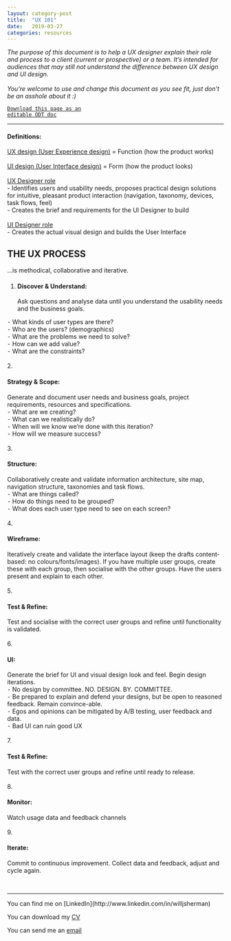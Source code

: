 ```yaml
---
layout: category-post
title:  "UX 101"
date:   2019-03-27
categories: resources
---
```

<i>The purpose of this document is to help a UX designer explain their role and process to a client (current or prospective) or a team. It’s intended for audiences that may still not understand the difference between UX design and UI design.<br>
  <br>
You’re welcome to use and change this document as you see fit, just don't be an asshole about it :)</i>

[<code>Download this page as an editable ODT doc</code>](/downloads/UX101.odt)
<hr>
<h4>Definitions:</h4>
  <u>UX design (User Experience design)</u> =  Function (how the product works)<br>
  <br>
  <u>UI design (User Interface design)</u> = Form (how the product looks)<br>
  <br>
  <u>UX Designer role</u><br>
    - Identifies users and usability needs, proposes practical design solutions for intuitive, pleasant product interaction (navigation, taxonomy, devices, task flows, feel)<br>
    - Creates the brief and requirements for the UI Designer to build<br>
    <br>
  <u>UI Designer role</u><br>
    - Creates the actual visual design and builds the User Interface<br>

<h2>THE UX PROCESS</h2> ...is methodical, collaborative and iterative.

1. <h4>Discover & Understand:</h4> Ask questions and analyse data until you understand the usability needs and the business goals.<br>
  ⁃ What kinds of user types are there?<br>
  ⁃ Who are the users? (demographics)<br>
  ⁃ What are the problems we need to solve?<br>
  ⁃ How can we add value?<br>
  ⁃ What are the constraints?<br>
<br>
2. <h4>Strategy & Scope:</h4> Generate and document user needs and business goals, project requirements, resources and specifications.<br>
  ⁃ What are we creating?<br>
  ⁃ What can we realistically do?<br>
  ⁃ When will we know we’re done with this iteration?<br>
  ⁃ How will we measure success?<br>
<br>
3. <h4>Structure:</h4> Collaboratively create and validate information architecture, site map, navigation structure, taxonomies and task flows.<br>
  ⁃ What are things called?<br>
  ⁃ How do things need to be grouped?<br>
  ⁃ What does each user type need to see on each screen?<br>
<br>
4. <h4>Wireframe:</h4> Iteratively create and validate the interface layout (keep the drafts content-based: no colours/fonts/images). If you have multiple user groups, create these with each group, then socialise with the other groups. Have the users present and explain to each other.<br>
<br>
5. <h4>Test & Refine:</h4> Test and socialise with the correct user groups and refine until functionality is validated.<br>
<br>
6. <h4>UI:</h4> Generate the brief for UI and visual design look and feel. Begin design iterations.<br>
  ⁃ No design by committee. NO. DESIGN. BY. COMMITTEE.<br>
  ⁃ Be prepared to explain and defend your designs, but be open to reasoned feedback. Remain convince-able.<br>
  ⁃ Egos and opinions can be mitigated by A/B testing, user feedback and data.<br>
  ⁃ Bad UI can ruin good UX<br>
<br>
7. <h4>Test & Refine:</h4> Test with the correct user groups and refine until ready to release.<br>
<br>
8. <h4>Monitor:</h4> Watch usage data and feedback channels<br>
<br>
9. <h4>Iterate:</h4> Commit to continuous improvement. Collect data and feedback, adjust and cycle again.<br>

<br>
<hr>
You can find me on [LinkedIn](http://www.linkedin.com/in/willjsherman)

You can download my [CV](../Will_Sherman_resume.pdf)

You can send me an [email](mailto:Will@willjsherman.com)
